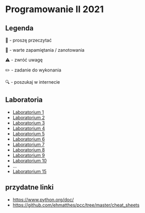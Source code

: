 # Programowanie II  2021

## Legenda

📖 - proszę przeczytać

📝 - warte zapamiętania / zanotowania

⚠️ - zwróć uwagę

✏️ - zadanie do wykonania

🔍 - poszukaj w internecie

## Laboratoria
- [Laboratorium 1](lab1.md)
- [Laboratorium 2](lab2.md)
- [Laboratorium 3](lab3.md)
- [Laboratorium 4](lab4.md)
- [Laboratorium 5](lab5.md)
- [Laboratorium 6](lab6.md)
- [Laboratorium 7](lab7.md)
- [Laboratorium 8](lab8.md)
- [Laboratorium 9](lab9.md)
- [Laboratorium 10](lab10.md)
- ...
- [Laboratorium 15](lab15.md)
 
## przydatne linki
- https://www.python.org/doc/
- https://github.com/ehmatthes/pcc/tree/master/cheat_sheets
